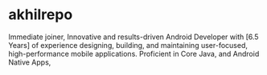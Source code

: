 # akhilrepo <br>
Immediate joiner, Innovative and results-driven Android Developer with [6.5 Years] of experience designing, building, and maintaining user-focused, high-performance mobile applications. Proficient in Core Java, and Android Native Apps,
